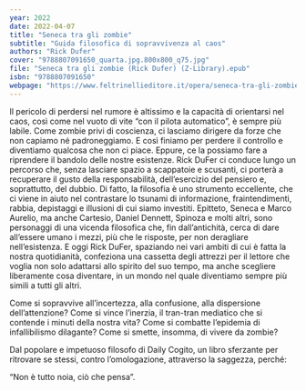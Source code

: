 ```yaml
---
year: 2022
date: 2022-04-07
title: "Seneca tra gli zombie"
subtitle: "Guida filosofica di sopravvivenza al caos"
authors: "Rick Dufer"
cover: "9788807091650_quarta.jpg.800x800_q75.jpg"
file: "Seneca tra gli zombie (Rick Dufer) (Z-Library).epub"
isbn: "9788807091650"
webpage: "https://www.feltrinellieditore.it/opera/seneca-tra-gli-zombie/"
---
```


Il pericolo di perdersi nel rumore è altissimo e la capacità di orientarsi nel caos, così come nel vuoto di vite “con il pilota automatico”, è sempre più labile. Come zombie privi di coscienza, ci lasciamo dirigere da forze che non capiamo né padroneggiamo. E così finiamo per perdere il controllo e diventiamo qualcosa che non ci piace.
Eppure, ce la possiamo fare a riprendere il bandolo delle nostre esistenze.
Rick DuFer ci conduce lungo un percorso che, senza lasciare spazio a scappatoie e scusanti, ci porterà a recuperare il gusto della responsabilità, dell’esercizio del pensiero e, soprattutto, del dubbio.
Di fatto, la filosofia è uno strumento eccellente, che ci viene in aiuto nel contrastare lo tsunami di informazione, fraintendimenti, rabbia, depistaggi e illusioni di cui siamo investiti. Epitteto, Seneca e Marco Aurelio, ma anche Cartesio, Daniel Dennett, Spinoza e molti altri, sono personaggi di una vicenda filosofica che, fin dall’antichità, cerca di dare all’essere umano i mezzi, più che le risposte, per non deragliare nell’esistenza. E oggi Rick DuFer, spaziando nei vari ambiti di cui è fatta la nostra quotidianità, confeziona una cassetta degli attrezzi per il lettore che voglia non solo adattarsi allo spirito del suo tempo, ma anche scegliere liberamente cosa diventare, in un mondo nel quale diventiamo sempre più simili a tutti gli altri.

Come si sopravvive all’incertezza, alla confusione, alla dispersione dell’attenzione? Come si vince l’inerzia, il tran-tran mediatico che si contende i minuti della nostra vita? Come si combatte l’epidemia di infallibilismo dilagante? Come si smette, insomma, di vivere da zombie?

Dal popolare e impetuoso filosofo di Daily Cogito, un libro sferzante per ritrovare se stessi, contro l’omologazione, attraverso la saggezza, perché:

“Non è tutto noia, ciò che pensa”.
